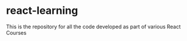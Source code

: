 # react-learning
This is the repository for all the code developed as part of various React Courses
